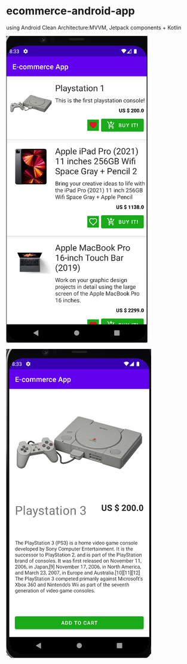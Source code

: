 # ecommerce-android-app
using Android Clean Architecture:MVVM, Jetpack components + Kotlin

![Image description](https://github.com/luiscastrodev/ecommerce-android-app/blob/myversion/ecommerce1.png)

![Image description](https://github.com/luiscastrodev/ecommerce-android-app/blob/myversion/ecommerce2.png)
